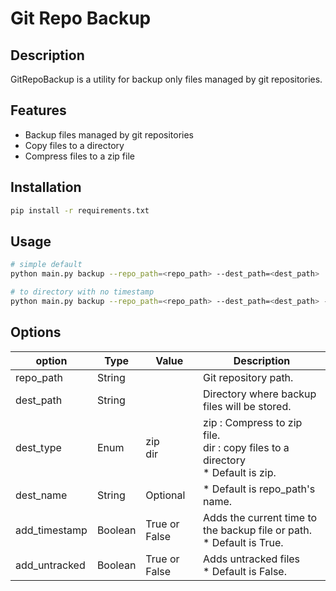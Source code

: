 # Git Repo Backup

## Description

GitRepoBackup is a utility for backup only files managed by git repositories.

## Features

- Backup files managed by git repositories
- Copy files to a directory
- Compress files to a zip file

## Installation

```bash
pip install -r requirements.txt
```

## Usage

```bash
# simple default
python main.py backup --repo_path=<repo_path> --dest_path=<dest_path>

# to directory with no timestamp
python main.py backup --repo_path=<repo_path> --dest_path=<dest_path> --dest_type=dir --dest_name=backup_filename --add_timestamp=False
```

## Options

| option        | Type    | Value         | Description                                                                          |
|---------------|---------|---------------|--------------------------------------------------------------------------------------|
| repo_path     | String  |               | Git repository path.                                                                 |
| dest_path     | String  |               | Directory where backup files will be stored.                                         |
| dest_type     | Enum    | zip<br>dir    | zip : Compress to zip file.<br>dir : copy files to a directory<br> * Default is zip. |
| dest_name     | String  | Optional      | * Default is repo_path's name.                                                       |
| add_timestamp | Boolean | True or False | Adds the current time to the backup file or path.<br>* Default is True.              |
| add_untracked | Boolean | True or False | Adds untracked files<br>* Default is False.                                          |
